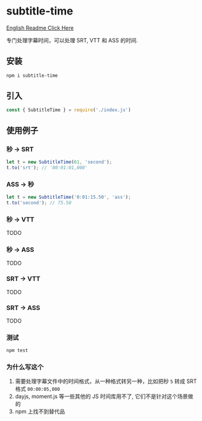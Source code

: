 # subtitle-time 
[English Readme Click Here](./README-en.md)   

专门处理字幕时间，可以处理 SRT, VTT 和 ASS 的时间.    

## 安装
```bash
npm i subtitle-time
```

## 引入
```javascript
const { SubtitleTime } = require('./index.js')
```

## 使用例子

### 秒 -> SRT
```javascript
let t = new SubtitleTime(61, 'second');
t.to('srt'); // '00:01:01,000'
```

### ASS -> 秒
```javascript
let t = new SubtitleTime('0:01:15.50', 'ass');
t.to('second'); // 75.50
```

### 秒 -> VTT
TODO

### 秒 -> ASS
TODO

### SRT -> VTT
TODO

### SRT -> ASS
TODO

### 测试
```bash
npm test
```

### 为什么写这个
1. 需要处理字幕文件中的时间格式，从一种格式转另一种，比如把秒 `5` 转成 SRT 格式 `00:00:05,000`
2. dayjs, moment.js 等一些其他的 JS 时间库用不了, 它们不是针对这个场景做的
3. npm 上找不到替代品
